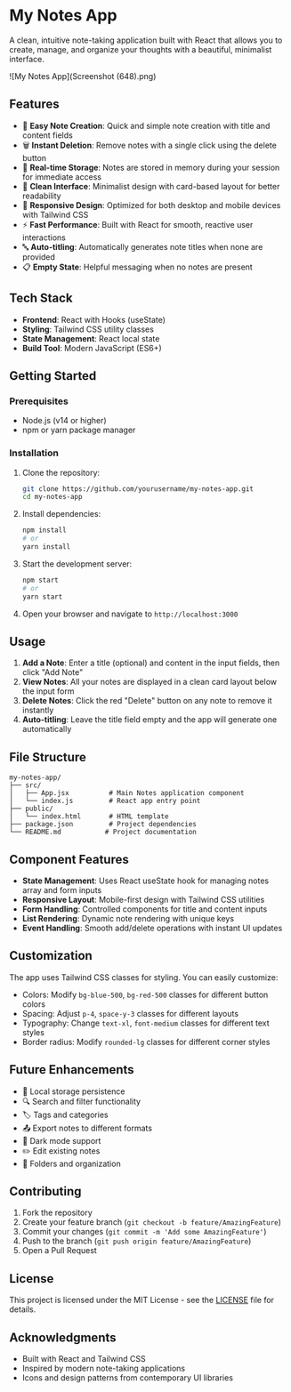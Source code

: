 # My Notes App
A clean, intuitive note-taking application built with React that allows you to create, manage, and organize your thoughts with a beautiful, minimalist interface.

![My Notes App](Screenshot (648).png)

## Features
- 📝 **Easy Note Creation**: Quick and simple note creation with title and content fields
- 🗑️ **Instant Deletion**: Remove notes with a single click using the delete button
- 💾 **Real-time Storage**: Notes are stored in memory during your session for immediate access
- 🎨 **Clean Interface**: Minimalist design with card-based layout for better readability
- 📱 **Responsive Design**: Optimized for both desktop and mobile devices with Tailwind CSS
- ⚡ **Fast Performance**: Built with React for smooth, reactive user interactions
- 🔤 **Auto-titling**: Automatically generates note titles when none are provided
- 📋 **Empty State**: Helpful messaging when no notes are present

## Tech Stack
- **Frontend**: React with Hooks (useState)
- **Styling**: Tailwind CSS utility classes
- **State Management**: React local state
- **Build Tool**: Modern JavaScript (ES6+)

## Getting Started

### Prerequisites
- Node.js (v14 or higher)
- npm or yarn package manager

### Installation
1. Clone the repository:
   ```bash
   git clone https://github.com/yourusername/my-notes-app.git
   cd my-notes-app
   ```

2. Install dependencies:
   ```bash
   npm install
   # or
   yarn install
   ```

3. Start the development server:
   ```bash
   npm start
   # or
   yarn start
   ```

4. Open your browser and navigate to `http://localhost:3000`

## Usage
1. **Add a Note**: Enter a title (optional) and content in the input fields, then click "Add Note"
2. **View Notes**: All your notes are displayed in a clean card layout below the input form
3. **Delete Notes**: Click the red "Delete" button on any note to remove it instantly
4. **Auto-titling**: Leave the title field empty and the app will generate one automatically

## File Structure
```
my-notes-app/
├── src/
│   ├── App.jsx          # Main Notes application component
│   └── index.js         # React app entry point
├── public/
│   └── index.html       # HTML template
├── package.json         # Project dependencies
└── README.md           # Project documentation
```

## Component Features
- **State Management**: Uses React useState hook for managing notes array and form inputs
- **Responsive Layout**: Mobile-first design with Tailwind CSS utilities
- **Form Handling**: Controlled components for title and content inputs
- **List Rendering**: Dynamic note rendering with unique keys
- **Event Handling**: Smooth add/delete operations with instant UI updates

## Customization
The app uses Tailwind CSS classes for styling. You can easily customize:
- Colors: Modify `bg-blue-500`, `bg-red-500` classes for different button colors
- Spacing: Adjust `p-4`, `space-y-3` classes for different layouts
- Typography: Change `text-xl`, `font-medium` classes for different text styles
- Border radius: Modify `rounded-lg` classes for different corner styles

## Future Enhancements
- 💾 Local storage persistence
- 🔍 Search and filter functionality
- 🏷️ Tags and categories
- 📤 Export notes to different formats
- 🌙 Dark mode support
- ✏️ Edit existing notes
- 📁 Folders and organization

## Contributing
1. Fork the repository
2. Create your feature branch (`git checkout -b feature/AmazingFeature`)
3. Commit your changes (`git commit -m 'Add some AmazingFeature'`)
4. Push to the branch (`git push origin feature/AmazingFeature`)
5. Open a Pull Request

## License
This project is licensed under the MIT License - see the [LICENSE](LICENSE) file for details.

## Acknowledgments
- Built with React and Tailwind CSS
- Inspired by modern note-taking applications
- Icons and design patterns from contemporary UI libraries
